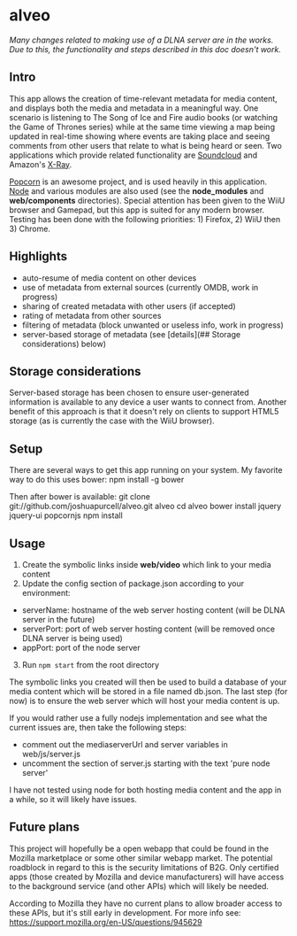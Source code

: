 # alveo
*Many changes related to making use of a DLNA server are in the works. Due to this, the functionality and steps described in this doc doesn't work.*

## Intro
This app allows the creation of time-relevant metadata for media content, and displays both the media and metadata in a meaningful way. One scenario is listening to The Song of Ice and Fire audio books (or watching the Game of Thrones series) while at the same time viewing a map being updated in real-time showing where events are taking place and seeing comments from other users that relate to what is being heard or seen. Two applications which provide related functionality are [Soundcloud](https://soundcloud.com) and Amazon's [X-Ray](http://gizmodo.com/5941067/amazons-x+ray-for-movies-knows-what-youre-watchingand-whos-in-it).

[Popcorn](http://popcornjs.org) is an awesome project, and is used heavily in this application. [Node](http://nodejs.org/) and various modules are also used (see the **node_modules** and **web/components** directories). Special attention has been given to the WiiU browser and Gamepad, but this app is suited for any modern browser. Testing has been done with the following priorities: 1) Firefox, 2) WiiU then 3) Chrome.

## Highlights
- auto-resume of media content on other devices
- use of metadata from external sources (currently OMDB, work in progress)
- sharing of created metadata with other users (if accepted)
- rating of metadata from other sources
- filtering of metadata (block unwanted or useless info, work in progress)
- server-based storage of metadata (see [details](## Storage considerations) below)

## Storage considerations
Server-based storage has been chosen to ensure user-generated information is available to any device a user wants to connect from. Another benefit of this approach is that it doesn't rely on clients to support HTML5 storage (as is currently the case with the WiiU browser).

## Setup
There are several ways to get this app running on your system. My favorite way to do this uses bower:
    npm install -g bower

Then after bower is available:
    git clone git://github.com/joshuapurcell/alveo.git alveo
    cd alveo
    bower install jquery jquery-ui popcornjs
    npm install

## Usage
1. Create the symbolic links inside **web/video** which link to your media content
2. Update the config section of package.json according to your environment:
  - serverName: hostname of the web server hosting content (will be DLNA server in the future)
  - serverPort: port of web server hosting content (will be removed once DLNA server is being used)
  - appPort: port of the node server
3. Run `npm start` from the root directory

The symbolic links you created will then be used to build a database of your media content which will be stored in a file named db.json. The last step (for now) is to ensure the web server which will host your media content is up.

If you would rather use a fully nodejs implementation and see what the current issues are, then take the following steps:
- comment out the mediaserverUrl and server variables in web/js/server.js
- uncomment the section of server.js starting with the text 'pure node server'

I have not tested using node for both hosting media content and the app in a while, so it will likely have issues.

## Future plans
This project will hopefully be a open webapp that could be found in the Mozilla marketplace or some other similar webapp market. The potential roadblock in regard to this is the security limitations of B2G. Only certified apps (those created by Mozilla and device manufacturers) will have access to the background service (and other APIs) which will likely be needed.

According to Mozilla they have no current plans to allow broader access to these APIs, but it's still early in development. For more info see: https://support.mozilla.org/en-US/questions/945629
